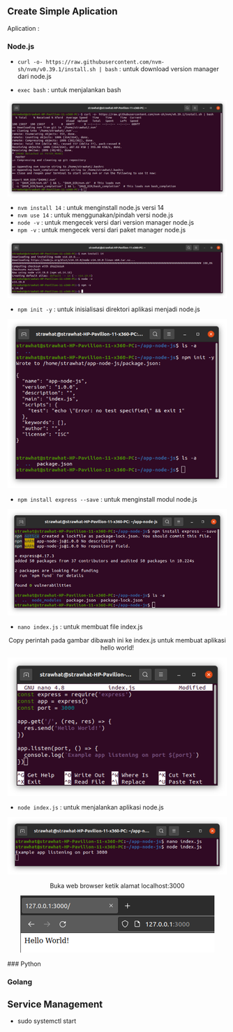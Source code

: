 ## Create Simple Aplication

Aplication :

### Node.js

- `curl -o- https://raw.githubusercontent.com/nvm-sh/nvm/v0.39.1/install.sh | bash` : untuk download version manager dari node.js

- `exec bash` : untuk menjalankan bash

<p align="center"><img src="../week-4/assets/Application-and-Service-Management/1.png"></p>

- `nvm install 14` : untuk menginstall node.js versi 14
- `nvm use 14` : untuk menggunakan/pindah versi node.js
- `node -v` : untuk mengecek versi dari version manager node.js
- `npm -v` : untuk mengecek versi dari paket manager node.js

<p align="center"><img src="../week-4/assets/Application-and-Service-Management/2.png"></p>

- `npm init -y` : untuk inisialisasi direktori aplikasi menjadi node.js

<p align="center"><img src="../week-4/assets/Application-and-Service-Management/3.png"></p>

- `npm install express --save` : untuk menginstall modul node.js

<p align="center"><img src="../week-4/assets/Application-and-Service-Management/4.png"></p>

- `nano index.js` : untuk membuat file index.js

<p align="center">Copy perintah pada gambar dibawah ini ke index.js untuk membuat aplikasi hello world!</p>

<p align="center"><img src="../week-4/assets/Application-and-Service-Management/5.png"></p>

- `node index.js` : untuk menjalankan aplikasi node.js

<p align="center"><img src="../week-4/assets/Application-and-Service-Management/6.png"></p>

<p align="center">Buka web browser ketik alamat localhost:3000</p>

<p align="center"><img src="../week-4/assets/Application-and-Service-Management/7.png"></p>
### Python

### Golang

## Service Management

- sudo systemctl start
